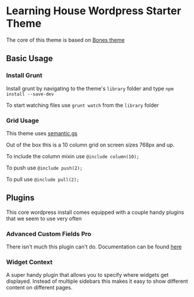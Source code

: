 # Learning House Wordpress Starter Theme

The core of this theme is based on [Bones theme](https://github.com/eddiemachado/bones)

## Basic Usage

### Install Grunt

Install grunt by navigating to the theme's `library` folder and type `npm install --save-dev`

To start watching files use `grunt watch` from the `library` folder

### Grid Usage

This theme uses [semantic.gs](https://github.com/tylertate/semantic.gs)

Out of the box this is a 10 column grid on screen sizes 768px and up.

To include the column mixin use `@include column(10);`

To push use `@include push(2);`

To pull use `@include pull(2);`


## Plugins

This core wordpress install comes equipped with a couple handy plugins that we seem to use very often

### Advanced Custom Fields Pro

There isn't much this plugin can't do. Documentation can be found [here](http://www.advancedcustomfields.com/pro/)

### Widget Context

A super handy plugin that allows you to specify where widgets get displayed. Instead of multiple sidebars this makes it easy to show different content on different pages.

